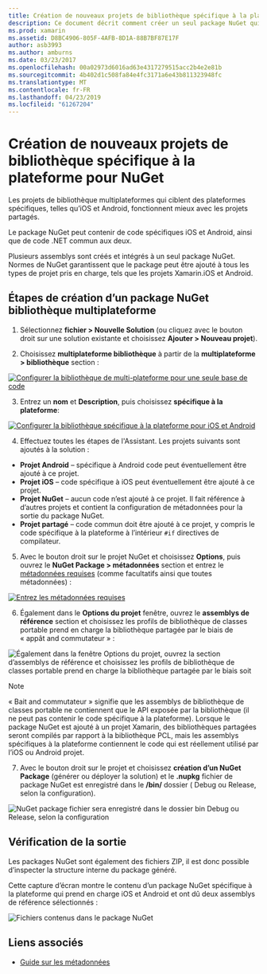```yaml
---
title: Création de nouveaux projets de bibliothèque spécifique à la plateforme pour NuGet
description: Ce document décrit comment créer un seul package NuGet qui contient le code spécifique à la plateforme pour plusieurs plateformes.
ms.prod: xamarin
ms.assetid: D8BC4906-805F-4AFB-8D1A-88B7BF87E17F
author: asb3993
ms.author: amburns
ms.date: 03/23/2017
ms.openlocfilehash: 00a02973d6016ad63e4317279515acc2b4e2e81b
ms.sourcegitcommit: 4b402d1c508fa84e4fc3171a6e43b811323948fc
ms.translationtype: MT
ms.contentlocale: fr-FR
ms.lasthandoff: 04/23/2019
ms.locfileid: "61267204"
---
```

# <a name="creating-new-platform-specific-library-projects-for-nuget"></a>Création de nouveaux projets de bibliothèque spécifique à la plateforme pour NuGet

Les projets de bibliothèque multiplateformes qui ciblent des plateformes spécifiques, telles qu’iOS et Android, fonctionnent mieux avec les projets partagés.

Le package NuGet peut contenir de code spécifiques iOS et Android, ainsi que de code .NET commun aux deux.

Plusieurs assemblys sont créés et intégrés à un seul package NuGet. Normes de NuGet garantissent que le package peut être ajouté à tous les types de projet pris en charge, tels que les projets Xamarin.iOS et Android.

## <a name="steps-to-create-a-cross-platform-library-nuget"></a>Étapes de création d’un package NuGet bibliothèque multiplateforme

1. Sélectionnez **fichier > Nouvelle Solution** (ou cliquez avec le bouton droit sur une solution existante et choisissez **Ajouter > Nouveau projet**).

2. Choisissez **multiplateforme bibliothèque** à partir de la **multiplateforme > bibliothèque** section :

  [![](platform-specific-images/mulitplatform-library-sml.png "Configurer la bibliothèque de multi-plateforme pour une seule base de code")](platform-specific-images/multiplatform-library.png#lightbox)

3. Entrez un **nom** et **Description**, puis choisissez **spécifique à la plateforme**:

  [![](platform-specific-images/specific-configure-sml.png "Configurer la bibliothèque spécifique à la plateforme pour iOS et Android")](platform-specific-images/specific-configure.png#lightbox)

4. Effectuez toutes les étapes de l'Assistant. Les projets suivants sont ajoutés à la solution :

  - **Projet Android** – spécifique à Android code peut éventuellement être ajouté à ce projet.
  - **Projet iOS** – code spécifique à iOS peut éventuellement être ajouté à ce projet.
  - **Projet NuGet** – aucun code n’est ajouté à ce projet. Il fait référence à d’autres projets et contient la configuration de métadonnées pour la sortie du package NuGet.
  - **Projet partagé** – code commun doit être ajouté à ce projet, y compris le code spécifique à la plateforme à l’intérieur `#if` directives de compilateur.

5. Avec le bouton droit sur le projet NuGet et choisissez **Options**, puis ouvrez le **NuGet Package > métadonnées** section et entrez le [métadonnées requises](~/cross-platform/app-fundamentals/nuget-multiplatform-libraries/metadata.md) (comme facultatifs ainsi que toutes métadonnées) :

  [![](platform-specific-images/specific-metadata-sml.png "Entrez les métadonnées requises")](platform-specific-images/specific-metadata.png#lightbox)

6. Également dans le **Options du projet** fenêtre, ouvrez le **assemblys de référence** section et choisissez les profils de bibliothèque de classes portable prend en charge la bibliothèque partagée par le biais de « appât and commutateur » :

  ![](platform-specific-images/specific-reference-assemblies.png "Également dans la fenêtre Options du projet, ouvrez la section d’assemblys de référence et choisissez les profils de bibliothèque de classes portable prend en charge la bibliothèque partagée par le biais soit")

  > [!NOTE]
> « Bait and commutateur » signifie que les assemblys de bibliothèque de classes portable ne contiennent que le API exposée par la bibliothèque (il ne peut pas contenir le code spécifique à la plateforme). Lorsque le package NuGet est ajouté à un projet Xamarin, des bibliothèques partagées seront compilés par rapport à la bibliothèque PCL, mais les assemblys spécifiques à la plateforme contiennent le code qui est réellement utilisé par l’iOS ou Android projet.

7. Avec le bouton droit sur le projet et choisissez **création d’un NuGet Package** (générer ou déployer la solution) et le **.nupkg** fichier de package NuGet est enregistré dans le **/bin/** dossier ( Debug ou Release, selon la configuration).

  ![](platform-specific-images/create-nuget-package.png "NuGet package fichier sera enregistré dans le dossier bin Debug ou Release, selon la configuration")


## <a name="verifying-the-output"></a>Vérification de la sortie

Les packages NuGet sont également des fichiers ZIP, il est donc possible d’inspecter la structure interne du package généré.

Cette capture d’écran montre le contenu d’un package NuGet spécifique à la plateforme qui prend en charge iOS et Android et ont dû deux assemblys de référence sélectionnés :

![](platform-specific-images/nuget-output.png "Fichiers contenus dans le package NuGet")


## <a name="related-links"></a>Liens associés

- [Guide sur les métadonnées](~/cross-platform/app-fundamentals/nuget-multiplatform-libraries/metadata.md)
